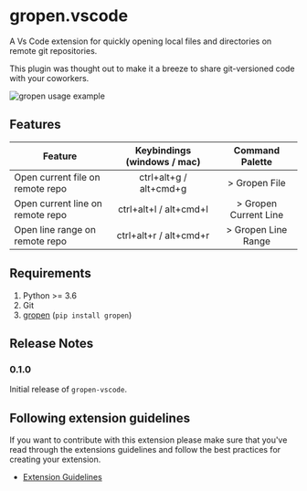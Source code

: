 # gropen.vscode

A Vs Code extension for quickly opening local files and directories on remote git repositories.

This plugin was thought out to make it a breeze to share git-versioned code with your coworkers.

![gropen usage example](https://github.com/tiagopog/gropen-vscode/blob/a5b7f0c3c293ba9990f35d3062fb835619a0d1ba/usage.gif?raw=true)

## Features

| Feature                          | Keybindings (windows / mac) | Command Palette       |
| -------------------------------- |:---------------------------:| :--------------------:|
| Open current file on remote repo | ctrl+alt+g / alt+cmd+g      | > Gropen File         |
| Open current line on remote repo | ctrl+alt+l / alt+cmd+l      | > Gropen Current Line |
| Open line range on remote repo   | ctrl+alt+r / alt+cmd+r      | > Gropen Line Range   |

## Requirements

1. Python >= 3.6
2. Git
3. [gropen](https://github.com/tiagopog/gropen) (`pip install gropen`)

## Release Notes

### 0.1.0

Initial release of `gropen-vscode`.

## Following extension guidelines

If you want to contribute with this extension please make sure that you've read through the extensions guidelines
and follow the best practices for creating your extension.

* [Extension Guidelines](https://code.visualstudio.com/api/references/extension-guidelines)
